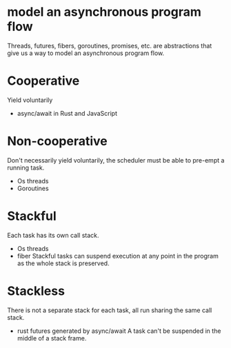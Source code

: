 # model an asynchronous program flow
Threads, futures, fibers, goroutines, promises, etc. are abstractions that
give us a way to model an asynchronous program flow.

# Cooperative
Yield voluntarily
- async/await in Rust and JavaScript

# Non-cooperative
Don't necessarily yield voluntarily, the scheduler must be able to pre-empt
a running task.
- Os threads
- Goroutines

# Stackful
Each task has its own call stack.
- Os threads
- fiber
Stackful tasks can suspend execution at any point in the program as the whole
stack is preserved.

# Stackless
There is not a separate stack for each task, all run sharing the same call 
stack.
- rust futures generated by async/await
A task can't be suspended in the middle of a stack frame.
